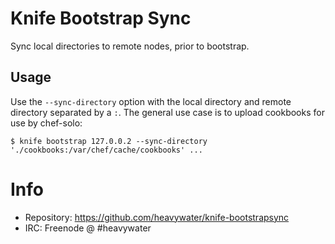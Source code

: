 # Knife Bootstrap Sync

Sync local directories to remote nodes, prior to bootstrap.

## Usage

Use the `--sync-directory` option with the local directory
and remote directory separated by a `:`. The general use
case is to upload cookbooks for use by chef-solo:

```
$ knife bootstrap 127.0.0.2 --sync-directory './cookbooks:/var/chef/cache/cookbooks' ...
```

# Info

* Repository: https://github.com/heavywater/knife-bootstrapsync
* IRC: Freenode @ #heavywater